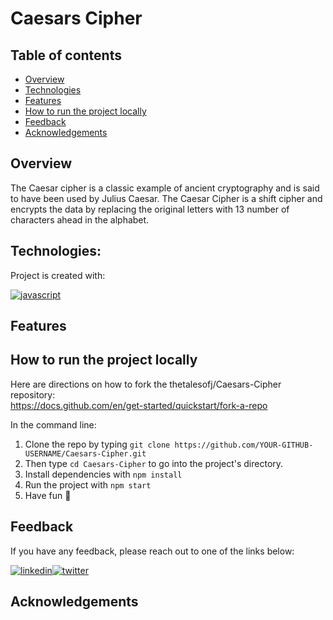 # Caesars Cipher

## Table of contents

* [Overview](#overview)
* [Technologies](#technologies)
* [Features](#features)
* [How to run the project locally](#how-to-run-the-project-locally)
* [Feedback](#feedback)
* [Acknowledgements](#acknowledgements)

## Overview

The Caesar cipher is a classic example of ancient cryptography and is said to have been used by Julius Caesar. The Caesar Cipher is a shift cipher and encrypts the data by replacing the original letters with 13 number of characters ahead in the alphabet.

## Technologies:
Project is created with:

[![javascript](https://img.shields.io/badge/javascript-F7DF1E?style=for-the-badge&logo=javascript&logoColor=white)](https://github.com/search?q=user%3Athetalesofj+language%3Ajavascript)

## Features




## How to run the project locally

Here are directions on how to fork the thetalesofj/Caesars-Cipher repository:
<br>
https://docs.github.com/en/get-started/quickstart/fork-a-repo

In the command line:

1. Clone the repo by typing `git clone https://github.com/YOUR-GITHUB-USERNAME/Caesars-Cipher.git`
2. Then type `cd Caesars-Cipher` to go into the project's directory.
3. Install dependencies with `npm install`
4. Run the project with `npm start`
5. Have fun 🚀
## Feedback

If you have any feedback, please reach out to one of the links below:

[![linkedin](https://img.shields.io/badge/linkedin-0A66C2?style=for-the-badge&logo=linkedin&logoColor=white)](https://www.linkedin.com/in/jeremiah-haastrup/)[![twitter](https://img.shields.io/badge/twitter-1DA1F2?style=for-the-badge&logo=twitter&logoColor=white)](https://twitter.com/thetalesofj)

## Acknowledgements


<!-- TODO: List any blog posts, tutorials or plugins that you may have used to complete the project. Only list those that had a significant impact. Obviously, we all 'Google' stuff while working on our things, but maybe something in particular stood out as a 'major contributor' to your skill set for this project. -->
